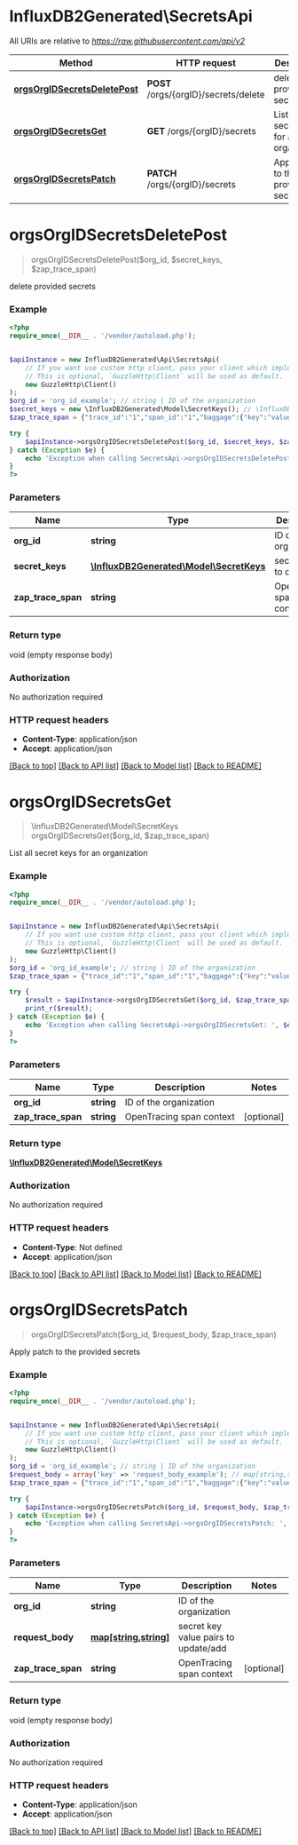 # InfluxDB2Generated\SecretsApi

All URIs are relative to *https://raw.githubusercontent.com/api/v2*

Method | HTTP request | Description
------------- | ------------- | -------------
[**orgsOrgIDSecretsDeletePost**](SecretsApi.md#orgsOrgIDSecretsDeletePost) | **POST** /orgs/{orgID}/secrets/delete | delete provided secrets
[**orgsOrgIDSecretsGet**](SecretsApi.md#orgsOrgIDSecretsGet) | **GET** /orgs/{orgID}/secrets | List all secret keys for an organization
[**orgsOrgIDSecretsPatch**](SecretsApi.md#orgsOrgIDSecretsPatch) | **PATCH** /orgs/{orgID}/secrets | Apply patch to the provided secrets


# **orgsOrgIDSecretsDeletePost**
> orgsOrgIDSecretsDeletePost($org_id, $secret_keys, $zap_trace_span)

delete provided secrets

### Example
```php
<?php
require_once(__DIR__ . '/vendor/autoload.php');


$apiInstance = new InfluxDB2Generated\Api\SecretsApi(
    // If you want use custom http client, pass your client which implements `GuzzleHttp\ClientInterface`.
    // This is optional, `GuzzleHttp\Client` will be used as default.
    new GuzzleHttp\Client()
);
$org_id = 'org_id_example'; // string | ID of the organization
$secret_keys = new \InfluxDB2Generated\Model\SecretKeys(); // \InfluxDB2Generated\Model\SecretKeys | secret key to deleted
$zap_trace_span = {"trace_id":"1","span_id":"1","baggage":{"key":"value"}}; // string | OpenTracing span context

try {
    $apiInstance->orgsOrgIDSecretsDeletePost($org_id, $secret_keys, $zap_trace_span);
} catch (Exception $e) {
    echo 'Exception when calling SecretsApi->orgsOrgIDSecretsDeletePost: ', $e->getMessage(), PHP_EOL;
}
?>
```

### Parameters

Name | Type | Description  | Notes
------------- | ------------- | ------------- | -------------
 **org_id** | **string**| ID of the organization |
 **secret_keys** | [**\InfluxDB2Generated\Model\SecretKeys**](../Model/SecretKeys.md)| secret key to deleted |
 **zap_trace_span** | **string**| OpenTracing span context | [optional]

### Return type

void (empty response body)

### Authorization

No authorization required

### HTTP request headers

 - **Content-Type**: application/json
 - **Accept**: application/json

[[Back to top]](#) [[Back to API list]](../../README.md#documentation-for-api-endpoints) [[Back to Model list]](../../README.md#documentation-for-models) [[Back to README]](../../README.md)

# **orgsOrgIDSecretsGet**
> \InfluxDB2Generated\Model\SecretKeys orgsOrgIDSecretsGet($org_id, $zap_trace_span)

List all secret keys for an organization

### Example
```php
<?php
require_once(__DIR__ . '/vendor/autoload.php');


$apiInstance = new InfluxDB2Generated\Api\SecretsApi(
    // If you want use custom http client, pass your client which implements `GuzzleHttp\ClientInterface`.
    // This is optional, `GuzzleHttp\Client` will be used as default.
    new GuzzleHttp\Client()
);
$org_id = 'org_id_example'; // string | ID of the organization
$zap_trace_span = {"trace_id":"1","span_id":"1","baggage":{"key":"value"}}; // string | OpenTracing span context

try {
    $result = $apiInstance->orgsOrgIDSecretsGet($org_id, $zap_trace_span);
    print_r($result);
} catch (Exception $e) {
    echo 'Exception when calling SecretsApi->orgsOrgIDSecretsGet: ', $e->getMessage(), PHP_EOL;
}
?>
```

### Parameters

Name | Type | Description  | Notes
------------- | ------------- | ------------- | -------------
 **org_id** | **string**| ID of the organization |
 **zap_trace_span** | **string**| OpenTracing span context | [optional]

### Return type

[**\InfluxDB2Generated\Model\SecretKeys**](../Model/SecretKeys.md)

### Authorization

No authorization required

### HTTP request headers

 - **Content-Type**: Not defined
 - **Accept**: application/json

[[Back to top]](#) [[Back to API list]](../../README.md#documentation-for-api-endpoints) [[Back to Model list]](../../README.md#documentation-for-models) [[Back to README]](../../README.md)

# **orgsOrgIDSecretsPatch**
> orgsOrgIDSecretsPatch($org_id, $request_body, $zap_trace_span)

Apply patch to the provided secrets

### Example
```php
<?php
require_once(__DIR__ . '/vendor/autoload.php');


$apiInstance = new InfluxDB2Generated\Api\SecretsApi(
    // If you want use custom http client, pass your client which implements `GuzzleHttp\ClientInterface`.
    // This is optional, `GuzzleHttp\Client` will be used as default.
    new GuzzleHttp\Client()
);
$org_id = 'org_id_example'; // string | ID of the organization
$request_body = array('key' => 'request_body_example'); // map[string,string] | secret key value pairs to update/add
$zap_trace_span = {"trace_id":"1","span_id":"1","baggage":{"key":"value"}}; // string | OpenTracing span context

try {
    $apiInstance->orgsOrgIDSecretsPatch($org_id, $request_body, $zap_trace_span);
} catch (Exception $e) {
    echo 'Exception when calling SecretsApi->orgsOrgIDSecretsPatch: ', $e->getMessage(), PHP_EOL;
}
?>
```

### Parameters

Name | Type | Description  | Notes
------------- | ------------- | ------------- | -------------
 **org_id** | **string**| ID of the organization |
 **request_body** | [**map[string,string]**](../Model/string.md)| secret key value pairs to update/add |
 **zap_trace_span** | **string**| OpenTracing span context | [optional]

### Return type

void (empty response body)

### Authorization

No authorization required

### HTTP request headers

 - **Content-Type**: application/json
 - **Accept**: application/json

[[Back to top]](#) [[Back to API list]](../../README.md#documentation-for-api-endpoints) [[Back to Model list]](../../README.md#documentation-for-models) [[Back to README]](../../README.md)

